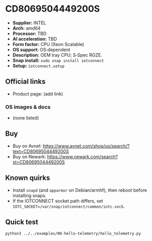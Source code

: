 # CD8069504449200S

- **Supplier:** INTEL
- **Arch:** amd64
- **Processor:** TBD
- **AI acceleration:** TBD
- **Form factor:** CPU (Xeon Scalable)
- **OS support:** OS‑dependent
- **Description:** OEM tray CPU; S‑Spec RGZE.
- **Snap install:** `sudo snap install iotconnect`
- **Setup:** `iotconnect.setup`

## Official links
- Product page: (add link)

### OS images & docs
- (none listed)

## Buy
- Buy on Avnet: https://www.avnet.com/shop/us/search/?text=CD8069504449200S
- Buy on Newark: https://www.newark.com/search?st=CD8069504449200S

## Known quirks
- Install `snapd` (and `apparmor` on Debian/armhf), then reboot before installing snaps.
- If the IOTCONNECT socket path differs, set `IOTC_SOCKET=/var/snap/iotconnect/common/iotc.sock`.

## Quick test
```bash
python3 ../../examples/00-hello-telemetry/hello_telemetry.py
```
